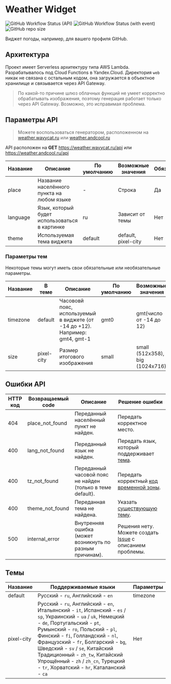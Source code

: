 # Weather Widget
![GitHub Workflow Status (API)](https://img.shields.io/github/actions/workflow/status/Andcool-Systems/weather-widget-api/deploy.yml?style=for-the-badge&logo=yandexcloud&logoColor=white&label=API%20Deploy&labelColor=1A222E&color=242B36&cacheSeconds=0)
![GitHub Workflow Status (with event)](https://img.shields.io/github/actions/workflow/status/Andcool-Systems/weather-widget-api/update-website.yml?style=for-the-badge&logo=yandexcloud&logoColor=white&label=Website%20Deploy&labelColor=1A222E&color=242B36&cacheSeconds=0)
![GitHub repo size](https://img.shields.io/github/repo-size/Andcool-Systems/weather-widget-api?style=for-the-badge&logo=github&logoColor=white&labelColor=1A222E&color=242B36&cacheSeconds=0)

Виджет погоды, например, для вашего профиля GitHub.

## Архитектура
Проект имеет Serverless архитектуру типа AWS Lambda.
Разрабатывалось под Cloud Functions в Yandex.Cloud.
Директория `web` никак не связана с остальным кодом, она загружается в объектное хранилище и связывается через API Gateway.
> По какой-то причине шлюз облачных функций не умеет корректно обрабатывать изображения, поэтому генерация работает только через API Gateway. Возможно, это исправимая проблема.

## Параметры API
> Можете воспользоваться генератором, расположенном на [weather.wavycat.ru](https://weather.wavycat.ru) или [weather.andcool.ru](https://weather.andcool.ru)

API расположен на **GET** https://weather.wavycat.ru/api или https://weather.andcool.ru/api

| Название | Описание                                     | По умолчанию | Возможные значения  | Обязательный |
|----------|----------------------------------------------|--------------|---------------------|--------------|
| place    | Название населённого пункта на любом языке   | -            | Строка              | Да           |
| language | Язык, который будет использоваться в картинке| ru           | Зависит от темы     | Нет          |
| theme    | Используемая тема виджета                    | default      | default, pixel-city | Нет          |

### Параметры тем
Некоторые темы могут иметь свои обязательные или необязательные параметры.

| Название | В теме     | Описание                                                                    | По умолчанию | Возможные значения              | Обязательный |
|----------|------------|-----------------------------------------------------------------------------|--------------|---------------------------------|--------------|
| timezone | default    | Часововй пояс, используемый в виджете (от -14 до +12). Например: gmt4, gmt-1| gmt0         | gmt(число от -14 до 12)         | Нет          |
| size     | pixel-city | Размер итогового изображения                                                | small        | small (512x358), big (1024x716) | Нет          |

## Ошибки API

| HTTP код | Возвращаемый code | Описание                                                     | Решение ошибки                                                                                                           |
|----------|-------------------|--------------------------------------------------------------|--------------------------------------------------------------------------------------------------------------------------|
| 404      | place_not_found   | Переданный населённый пункт не найден.                       | Передать корректное место.                                                                                               |
| 400      | lang_not_found    | Переданный язык не найден.                                   | Передать язык, который поддерживает [тема](https://github.com/Andcool-Systems/weather-widget-api#темы).                  |
| 400      | tz_not_found      | Переданный часовой пояс не найден (только в теме default).   | Передать корректный [код временной зоны](https://github.com/Andcool-Systems/weather-widget-api#параметры-тем).           |
| 400      | theme_not_found   | Переданная тема не найдена.                                  | Указать [существующую тему](https://github.com/Andcool-Systems/weather-widget-api#темы).                                 |
| 500      | internal_error    | Внутренняя ошибка (может возникнуть по разным причинам).     | Решения нету. Можете создать [Issue](https://github.com/Andcool-Systems/weather-widget-api/issues) с описанием проблемы. |

## Темы

| Название   | Поддерживаемые языки                                                                                                                                                                                                                                                                                                                                                                                                   | Параметры |
|------------|------------------------------------------------------------------------------------------------------------------------------------------------------------------------------------------------------------------------------------------------------------------------------------------------------------------------------------------------------------------------------------------------------------------------|-----------|
| default    | Русский - `ru`, Английский - `en`                                                                                                                                                                                                                                                                                                                                                                                      | timezone  |
| pixel-city | Русский - `ru`, Английский - `en`, Итальянский - `it`, Испанский - `es` / `sp`, Украинский - `ua` / `uk`, Немецкий - `de`, Португальский - `pt`, Румынский - `ro`, Польский - `pl`, Финский - `fi`, Голландский - `nl`, Французский - `fr`, Болгарский - `bg`, Шведский - `sv` / `se`, Китайский Традиционный - `zh_tw`, Китайский Упрощённый - `zh` / `zh_cn`, Турецкий - `tr`, Хорватский - `hr`, Каталанский - `ca` | Нет       |
